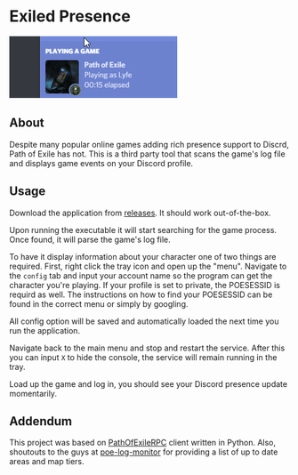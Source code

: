 # Exiled Presence

![Image1](Assets/image.gif)

## About

Despite many popular online games adding rich presence support to Discrd, Path of
Exile has not. This is a third party tool that scans the game's log file and displays
game events on your Discord profile.

## Usage

Download the application from [releases](https://github.com/siegrest/Exiled-Presence/releases). 
It should work out-of-the-box.

Upon running the executable it will start searching for the game process. Once found, 
it will parse the game's log file.

To have it display information about your character one of two things are required.
First, right click the tray icon and open up the "menu". Navigate to the `config`
tab and input your account name so the program can get the character you're playing.
If your profile is set to private, the POESESSID is requird as well. The instructions
on how to find your POESESSID can be found in the correct menu or simply by googling.

All config option will be saved and automatically loaded the next time you run the 
application.

Navigate back to the main menu and stop and restart the service. After this you can
input `X` to hide the console, the service will remain running in the tray.

Load up the game and log in, you should see your Discord presence update momentarily.

## Addendum

This project was based on [PathOfExileRPC](https://github.com/xKynn/PathOfExileRPC) 
client written in Python. 
Also, shoutouts to the guys at [poe-log-monitor](https://github.com/viktorgullmark/poe-log-monitor)
for providing a list of up to date areas and map tiers.

